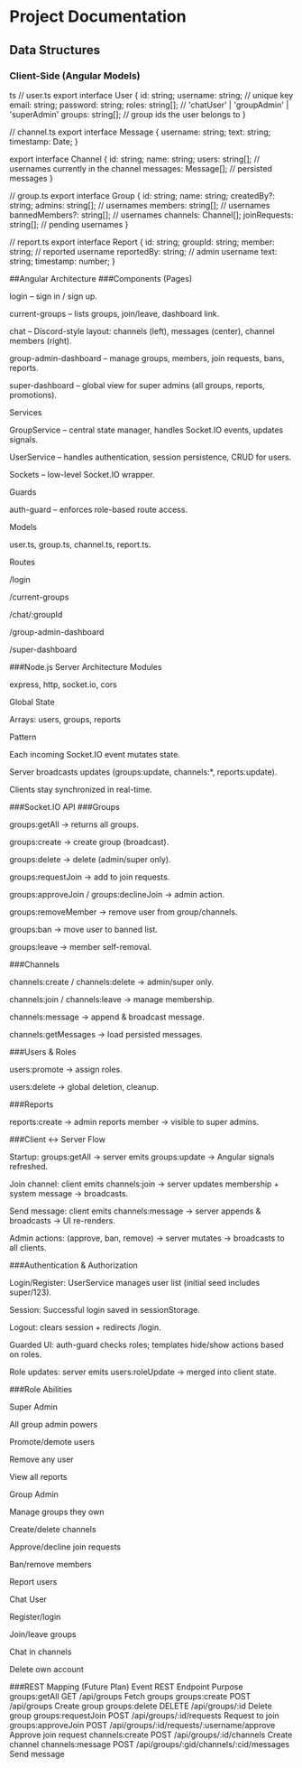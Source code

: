 # Project Documentation

## Data Structures

### Client-Side (Angular Models)

ts
// user.ts
export interface User {
  id: string;
  username: string;   // unique key
  email: string;
  password: string;
  roles: string[];    // 'chatUser' | 'groupAdmin' | 'superAdmin'
  groups: string[];   // group ids the user belongs to
}

// channel.ts
export interface Message { username: string; text: string; timestamp: Date; }

export interface Channel {
  id: string;
  name: string;
  users: string[];       // usernames currently in the channel
  messages: Message[];   // persisted messages
}

// group.ts
export interface Group {
  id: string;
  name: string;
  createdBy?: string;
  admins: string[];          // usernames
  members: string[];         // usernames
  bannedMembers?: string[];  // usernames
  channels: Channel[];
  joinRequests: string[];    // pending usernames
}

// report.ts
export interface Report {
  id: string;
  groupId: string;
  member: string;       // reported username
  reportedBy: string;   // admin username
  text: string;
  timestamp: number;
}

##Angular Architecture
###Components (Pages)

login – sign in / sign up.

current-groups – lists groups, join/leave, dashboard link.

chat – Discord-style layout: channels (left), messages (center), channel members (right).

group-admin-dashboard – manage groups, members, join requests, bans, reports.

super-dashboard – global view for super admins (all groups, reports, promotions).

Services

GroupService – central state manager, handles Socket.IO events, updates signals.

UserService – handles authentication, session persistence, CRUD for users.

Sockets – low-level Socket.IO wrapper.

Guards

auth-guard – enforces role-based route access.

Models

user.ts, group.ts, channel.ts, report.ts.

Routes

/login

/current-groups

/chat/:groupId

/group-admin-dashboard

/super-dashboard

###Node.js Server Architecture
Modules

express, http, socket.io, cors

Global State

Arrays: users, groups, reports

Pattern

Each incoming Socket.IO event mutates state.

Server broadcasts updates (groups:update, channels:*, reports:update).

Clients stay synchronized in real-time.

###Socket.IO API
###Groups

groups:getAll → returns all groups.

groups:create → create group (broadcast).

groups:delete → delete (admin/super only).

groups:requestJoin → add to join requests.

groups:approveJoin / groups:declineJoin → admin action.

groups:removeMember → remove user from group/channels.

groups:ban → move user to banned list.

groups:leave → member self-removal.

###Channels

channels:create / channels:delete → admin/super only.

channels:join / channels:leave → manage membership.

channels:message → append & broadcast message.

channels:getMessages → load persisted messages.

###Users & Roles

users:promote → assign roles.

users:delete → global deletion, cleanup.

###Reports

reports:create → admin reports member → visible to super admins.

###Client ↔ Server Flow

Startup: groups:getAll → server emits groups:update → Angular signals refreshed.

Join channel: client emits channels:join → server updates membership + system message → broadcasts.

Send message: client emits channels:message → server appends & broadcasts → UI re-renders.

Admin actions: (approve, ban, remove) → server mutates → broadcasts to all clients.

###Authentication & Authorization

Login/Register: UserService manages user list (initial seed includes super/123).

Session: Successful login saved in sessionStorage.

Logout: clears session + redirects /login.

Guarded UI: auth-guard checks roles; templates hide/show actions based on roles.

Role updates: server emits users:roleUpdate → merged into client state.

###Role Abilities

Super Admin

All group admin powers

Promote/demote users

Remove any user

View all reports

Group Admin

Manage groups they own

Create/delete channels

Approve/decline join requests

Ban/remove members

Report users

Chat User

Register/login

Join/leave groups

Chat in channels

Delete own account

###REST Mapping (Future Plan)
Event	REST Endpoint	Purpose
groups:getAll	GET /api/groups	Fetch groups
groups:create	POST /api/groups	Create group
groups:delete	DELETE /api/groups/:id	Delete group
groups:requestJoin	POST /api/groups/:id/requests	Request to join
groups:approveJoin	POST /api/groups/:id/requests/:username/approve	Approve join request
channels:create	POST /api/groups/:id/channels	Create channel
channels:message	POST /api/groups/:gid/channels/:cid/messages	Send message
